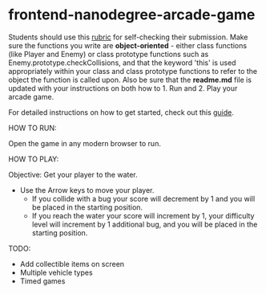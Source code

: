 frontend-nanodegree-arcade-game
===============================

Students should use this [rubric](https://review.udacity.com/#!/projects/2696458597/rubric) for self-checking their submission. Make sure the functions you write are **object-oriented** - either class functions (like Player and Enemy) or class prototype functions such as Enemy.prototype.checkCollisions, and that the keyword 'this' is used appropriately within your class and class prototype functions to refer to the object the function is called upon. Also be sure that the **readme.md** file is updated with your instructions on both how to 1. Run and 2. Play your arcade game.

For detailed instructions on how to get started, check out this [guide](https://docs.google.com/document/d/1v01aScPjSWCCWQLIpFqvg3-vXLH2e8_SZQKC8jNO0Dc/pub?embedded=true).

HOW TO RUN:

Open the game in any modern browser to run.

HOW TO PLAY:

Objective:  Get your player to the water.

- Use the Arrow keys to move your player.
   * If you collide with a bug your score will decrement by 1 and you will be placed in the starting position.
   * If you reach the water your score will increment by 1, your difficulty level will increment by 1 additional bug, and you will be placed in the starting position.

TODO:
* Add collectible items on screen
* Multiple vehicle types
* Timed games
